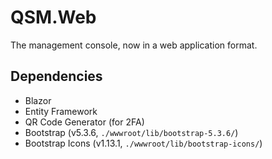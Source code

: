 # QSM.Web

The management console, now in a web application format.

## Dependencies

- Blazor
- Entity Framework
- QR Code Generator (for 2FA)
- Bootstrap (v5.3.6, `./wwwroot/lib/bootstrap-5.3.6/`)
- Bootstrap Icons (v1.13.1, `./wwwroot/lib/bootstrap-icons/`)
